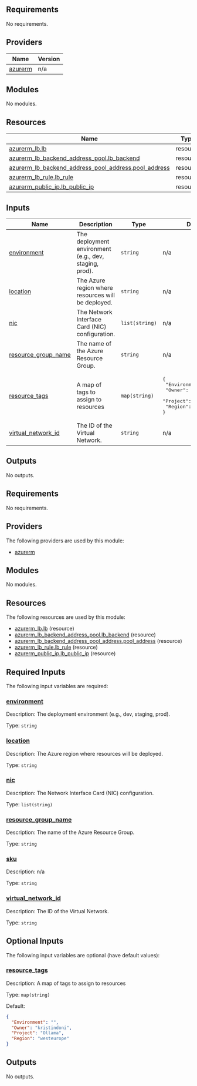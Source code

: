 ## Requirements

No requirements.

## Providers

| Name | Version |
|------|---------|
| <a name="provider_azurerm"></a> [azurerm](#provider\_azurerm) | n/a |

## Modules

No modules.

## Resources

| Name | Type |
|------|------|
| [azurerm_lb.lb](https://registry.terraform.io/providers/hashicorp/azurerm/latest/docs/resources/lb) | resource |
| [azurerm_lb_backend_address_pool.lb_backend](https://registry.terraform.io/providers/hashicorp/azurerm/latest/docs/resources/lb_backend_address_pool) | resource |
| [azurerm_lb_backend_address_pool_address.pool_address](https://registry.terraform.io/providers/hashicorp/azurerm/latest/docs/resources/lb_backend_address_pool_address) | resource |
| [azurerm_lb_rule.lb_rule](https://registry.terraform.io/providers/hashicorp/azurerm/latest/docs/resources/lb_rule) | resource |
| [azurerm_public_ip.lb_public_ip](https://registry.terraform.io/providers/hashicorp/azurerm/latest/docs/resources/public_ip) | resource |

## Inputs

| Name | Description | Type | Default | Required |
|------|-------------|------|---------|:--------:|
| <a name="input_environment"></a> [environment](#input\_environment) | The deployment environment (e.g., dev, staging, prod). | `string` | n/a | yes |
| <a name="input_location"></a> [location](#input\_location) | The Azure region where resources will be deployed. | `string` | n/a | yes |
| <a name="input_nic"></a> [nic](#input\_nic) | The Network Interface Card (NIC) configuration. | `list(string)` | n/a | yes |
| <a name="input_resource_group_name"></a> [resource\_group\_name](#input\_resource\_group\_name) | The name of the Azure Resource Group. | `string` | n/a | yes |
| <a name="input_resource_tags"></a> [resource\_tags](#input\_resource\_tags) | A map of tags to assign to resources | `map(string)` | <pre>{<br/>  "Environment": "",<br/>  "Owner": "kristindoni",<br/>  "Project": "Ollama",<br/>  "Region": "westeurope"<br/>}</pre> | no |
| <a name="input_virtual_network_id"></a> [virtual\_network\_id](#input\_virtual\_network\_id) | The ID of the Virtual Network. | `string` | n/a | yes |

## Outputs

No outputs.
## Requirements

No requirements.

## Providers

The following providers are used by this module:

- <a name="provider_azurerm"></a> [azurerm](#provider\_azurerm)

## Modules

No modules.

## Resources

The following resources are used by this module:

- [azurerm_lb.lb](https://registry.terraform.io/providers/hashicorp/azurerm/latest/docs/resources/lb) (resource)
- [azurerm_lb_backend_address_pool.lb_backend](https://registry.terraform.io/providers/hashicorp/azurerm/latest/docs/resources/lb_backend_address_pool) (resource)
- [azurerm_lb_backend_address_pool_address.pool_address](https://registry.terraform.io/providers/hashicorp/azurerm/latest/docs/resources/lb_backend_address_pool_address) (resource)
- [azurerm_lb_rule.lb_rule](https://registry.terraform.io/providers/hashicorp/azurerm/latest/docs/resources/lb_rule) (resource)
- [azurerm_public_ip.lb_public_ip](https://registry.terraform.io/providers/hashicorp/azurerm/latest/docs/resources/public_ip) (resource)

## Required Inputs

The following input variables are required:

### <a name="input_environment"></a> [environment](#input\_environment)

Description: The deployment environment (e.g., dev, staging, prod).

Type: `string`

### <a name="input_location"></a> [location](#input\_location)

Description: The Azure region where resources will be deployed.

Type: `string`

### <a name="input_nic"></a> [nic](#input\_nic)

Description: The Network Interface Card (NIC) configuration.

Type: `list(string)`

### <a name="input_resource_group_name"></a> [resource\_group\_name](#input\_resource\_group\_name)

Description: The name of the Azure Resource Group.

Type: `string`

### <a name="input_sku"></a> [sku](#input\_sku)

Description: n/a

Type: `string`

### <a name="input_virtual_network_id"></a> [virtual\_network\_id](#input\_virtual\_network\_id)

Description: The ID of the Virtual Network.

Type: `string`

## Optional Inputs

The following input variables are optional (have default values):

### <a name="input_resource_tags"></a> [resource\_tags](#input\_resource\_tags)

Description: A map of tags to assign to resources

Type: `map(string)`

Default:

```json
{
  "Environment": "",
  "Owner": "kristindoni",
  "Project": "Ollama",
  "Region": "westeurope"
}
```

## Outputs

No outputs.
